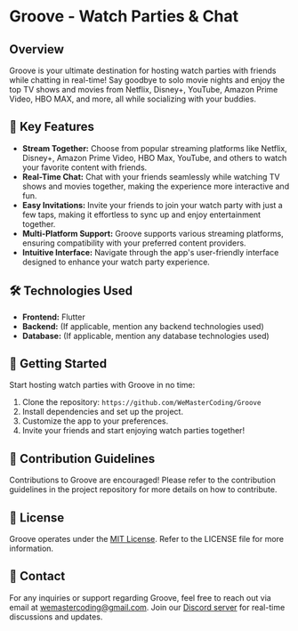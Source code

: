 # Groove - Watch Parties & Chat

## Overview
Groove is your ultimate destination for hosting watch parties with friends while chatting in real-time! Say goodbye to solo movie nights and enjoy the top TV shows and movies from Netflix, Disney+, YouTube, Amazon Prime Video, HBO MAX, and more, all while socializing with your buddies.

## 🚀 Key Features
- **Stream Together:** Choose from popular streaming platforms like Netflix, Disney+, Amazon Prime Video, HBO Max, YouTube, and others to watch your favorite content with friends.
- **Real-Time Chat:** Chat with your friends seamlessly while watching TV shows and movies together, making the experience more interactive and fun.
- **Easy Invitations:** Invite your friends to join your watch party with just a few taps, making it effortless to sync up and enjoy entertainment together.
- **Multi-Platform Support:** Groove supports various streaming platforms, ensuring compatibility with your preferred content providers.
- **Intuitive Interface:** Navigate through the app's user-friendly interface designed to enhance your watch party experience.

## 🛠️ Technologies Used
- **Frontend:** Flutter
- **Backend:** (If applicable, mention any backend technologies used)
- **Database:** (If applicable, mention any database technologies used)

## 🌟 Getting Started
Start hosting watch parties with Groove in no time:
1. Clone the repository: `https://github.com/WeMasterCoding/Groove`
2. Install dependencies and set up the project.
3. Customize the app to your preferences.
4. Invite your friends and start enjoying watch parties together!

## 🤝 Contribution Guidelines
Contributions to Groove are encouraged! Please refer to the contribution guidelines in the project repository for more details on how to contribute.

## 📄 License
Groove operates under the [MIT License](https://github.com/WeMasterCoding/Groove/LICENSE.txt). Refer to the LICENSE file for more information.

## 📧 Contact
For any inquiries or support regarding Groove, feel free to reach out via email at [wemastercoding@gmail.com](mailto:wemastercoding@gmail.com). Join our [Discord server](https://discord.gg/A7cz3dtpFD) for real-time discussions and updates.
